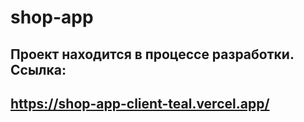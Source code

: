 # shop-app
## Проект находится в процессе разработки. Ссылка:

## https://shop-app-client-teal.vercel.app/
